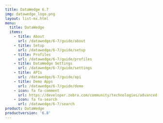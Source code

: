 ```yaml
---
title: DataWedge 6.7
img: datawedge_logo.png
layout: list-mx.html
menu:
  title: DataWedge
  items:
    - title: About
      url: /datawedge/6-7/guide/about
    - title: Setup
      url: /datawedge/6-7/guide/setup
    - title: Profiles
      url: /datawedge/6-7/guide/profiles
    - title: DataWedge Settings
      url: /datawedge/6-7/guide/settings
    - title: APIs
      url: /datawedge/6-7/guide/api
    - title: Demo Apps
      url: /datawedge/6-7/guide/demo
    - icon: fa fa-comment
      url: https://developer.zebra.com/community/technologies/advanced-data-capture
    - icon: fa fa-search
      url: /datawedge/6-7/search
product: DataWedge
productversion: '6.8'
---
```

